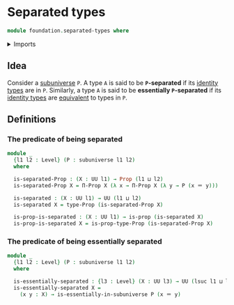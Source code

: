# Separated types

```agda
module foundation.separated-types where
```

<details><summary>Imports</summary>

```agda
open import foundation.identity-types
open import foundation.propositions
open import foundation.subuniverses
open import foundation.universe-levels
```

</details>

## Idea

Consider a [subuniverse](foundation.subuniverses.md) `P`. A type `A` is said to
be **`P`-separated** if its [identity types](foundation-core.identity-types.md)
are in `P`. Similarly, a type `A` is said to be **essentially `P`-separated** if
its [identity types](foundation-core.identity-types.md) are
[equivalent](foundation-core.equivalences.md) to types in `P`.

## Definitions

### The predicate of being separated

```agda
module _
  {l1 l2 : Level} (P : subuniverse l1 l2)
  where

  is-separated-Prop : (X : UU l1) → Prop (l1 ⊔ l2)
  is-separated-Prop X = Π-Prop X (λ x → Π-Prop X (λ y → P (x ＝ y)))

  is-separated : (X : UU l1) → UU (l1 ⊔ l2)
  is-separated X = type-Prop (is-separated-Prop X)

  is-prop-is-separated : (X : UU l1) → is-prop (is-separated X)
  is-prop-is-separated X = is-prop-type-Prop (is-separated-Prop X)
```

### The predicate of being essentially separated

```agda
module _
  {l1 l2 : Level} (P : subuniverse l1 l2)
  where

  is-essentially-separated : {l3 : Level} (X : UU l3) → UU (lsuc l1 ⊔ l2 ⊔ l3)
  is-essentially-separated X =
    (x y : X) → is-essentially-in-subuniverse P (x ＝ y)
```
